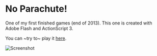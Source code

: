 # No Parachute!

One of my first finished games (end of 2013). This one is created with Adobe Flash and ActionScript 3.

You can ~try to~ play it [here](https://www.kongregate.com/games/dcr30/no-parachute).

![Screenshot](https://i.imgur.com/VCxDrrd.png)
